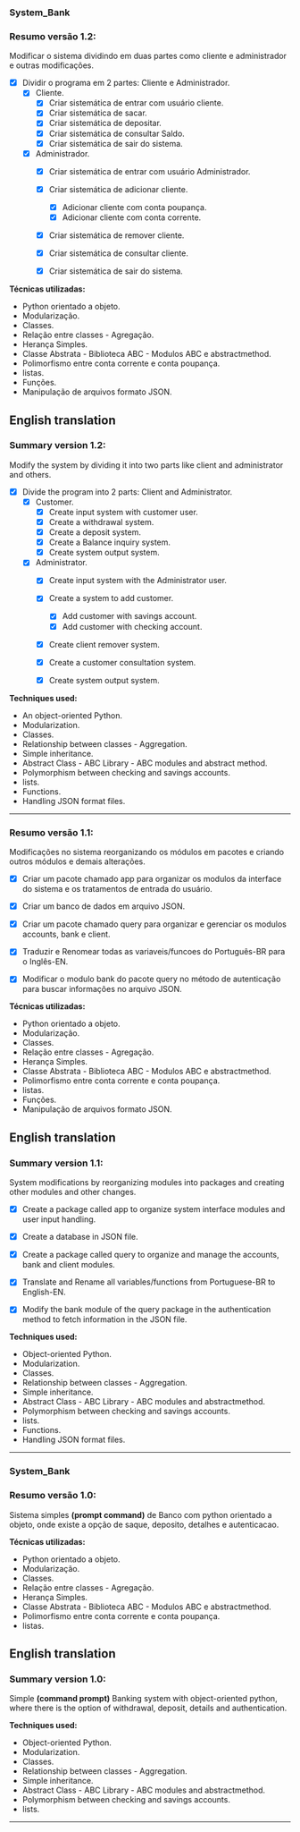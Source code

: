 ### System_Bank

### Resumo versão 1.2:

Modificar o sistema dividindo em duas partes como cliente e administrador e outras modificações.

 - [x] Dividir o programa em 2 partes: Cliente e Administrador.
   - [x] Cliente.
      - [x] Criar sistemática de entrar com usuário cliente.
      - [x] Criar sistemática de sacar.
      - [x] Criar sistemática de depositar.
      - [x] Criar sistemática de consultar Saldo.
      - [x] Criar sistemática de sair do sistema. 
   - [x] Administrador.
      - [x] Criar sistemática de entrar com usuário Administrador.
      - [x] Criar sistemática de adicionar cliente.
         - [x] Adicionar cliente com conta poupança.
         - [x] Adicionar cliente com conta corrente.
      - [x] Criar sistemática de remover cliente.
      - [x] Criar sistemática de consultar cliente.
      - [x] Criar sistemática de sair do sistema. 


**Técnicas utilizadas:**

* Python orientado a objeto.
* Modularização.
* Classes.
* Relação entre classes - Agregação.
* Herança Simples.
* Classe Abstrata - Biblioteca ABC - Modulos ABC e abstractmethod.
* Polimorfismo entre conta corrente e conta poupança.
* listas.
* Funções.
* Manipulação de arquivos formato JSON.

## English translation

### Summary version 1.2:

Modify the system by dividing it into two parts like client and administrator and others.

 - [x] Divide the program into 2 parts: Client and Administrator.
   - [x] Customer.
      - [x] Create input system with customer user.
      - [x] Create a withdrawal system.
      - [x] Create a deposit system.
      - [x] Create a Balance inquiry system.
      - [x] Create system output system.
   - [x] Administrator.
      - [x] Create input system with the Administrator user.
      - [x] Create a system to add customer.
         - [x] Add customer with savings account.
         - [x] Add customer with checking account.
      - [x] Create client remover system.
      - [x] Create a customer consultation system.
      - [x] Create system output system.


**Techniques used:**

* An object-oriented Python.
* Modularization.
* Classes.
* Relationship between classes - Aggregation.
* Simple inheritance.
* Abstract Class - ABC Library - ABC modules and abstract method.
* Polymorphism between checking and savings accounts.
* lists.
* Functions.
* Handling JSON format files.

___

### Resumo versão 1.1:

Modificações no sistema reorganizando os módulos em pacotes e criando outros módulos e demais alterações.

 - [x] Criar um pacote chamado app para organizar os modulos da interface do sistema e os tratamentos de entrada do usuário.
 - [x] Criar um banco de dados em arquivo JSON.
 - [x] Criar um pacote chamado query para organizar e gerenciar os modulos accounts, bank e client.
 - [x] Traduzir e Renomear todas as variaveis/funcoes do Português-BR para o Inglês-EN.
 - [x] Modificar o modulo bank do pacote query no método de autenticação para buscar informações no arquivo JSON.


**Técnicas utilizadas:**

* Python orientado a objeto.
* Modularização.
* Classes.
* Relação entre classes - Agregação.
* Herança Simples.
* Classe Abstrata - Biblioteca ABC - Modulos ABC e abstractmethod.
* Polimorfismo entre conta corrente e conta poupança.
* listas.
* Funções.
* Manipulação de arquivos formato JSON.


## English translation

### Summary version 1.1:

System modifications by reorganizing modules into packages and creating other modules and other changes.

 - [x] Create a package called app to organize system interface modules and user input handling.
 - [x] Create a database in JSON file.
 - [x] Create a package called query to organize and manage the accounts, bank and client modules.
 - [x] Translate and Rename all variables/functions from Portuguese-BR to English-EN.
 - [x] Modify the bank module of the query package in the authentication method to fetch information in the JSON file.


**Techniques used:**

* Object-oriented Python.
* Modularization.
* Classes.
* Relationship between classes - Aggregation.
* Simple inheritance.
* Abstract Class - ABC Library - ABC modules and abstractmethod.
* Polymorphism between checking and savings accounts.
* lists.
* Functions.
* Handling JSON format files.

___

### System_Bank

### Resumo versão 1.0:

Sistema simples **(prompt command)** de Banco com python orientado a objeto, onde existe a opção de saque, deposito, detalhes e autenticacao.


**Técnicas utilizadas:**

* Python orientado a objeto.
* Modularização.
* Classes.
* Relação entre classes - Agregação.
* Herança Simples.
* Classe Abstrata - Biblioteca ABC - Modulos ABC e abstractmethod.
* Polimorfismo entre conta corrente e conta poupança.
* listas.


## English translation

### Summary version 1.0:

Simple **(command prompt)** Banking system with object-oriented python, where there is the option of withdrawal, deposit, details and authentication.

**Techniques used:**

* Object-oriented Python.
* Modularization.
* Classes.
* Relationship between classes - Aggregation.
* Simple inheritance.
* Abstract Class - ABC Library - ABC modules and abstractmethod.
* Polymorphism between checking and savings accounts.
* lists.

---